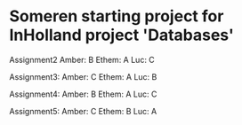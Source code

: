 # Someren starting project for InHolland project 'Databases'

Assignment2
Amber: B
Ethem: A
Luc: C

Assignment3:
Amber: C
Ethem: A
Luc: B

Assignment4:
Amber: B
Ethem: A
Luc: C

Assignment5:
Amber: C
Ethem: B
Luc: A


